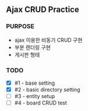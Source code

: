 ## Ajax CRUD Practice
### PURPOSE
- ajax 이용한 비동기 CRUD 구현
- 부분 렌더링 구현
- 게시판 형태
### TODO
- [x] #1 - base setting
- [x] #2 - basic directory setting
- [ ] #3 - entity setup
- [ ] #4 - board CRUD test